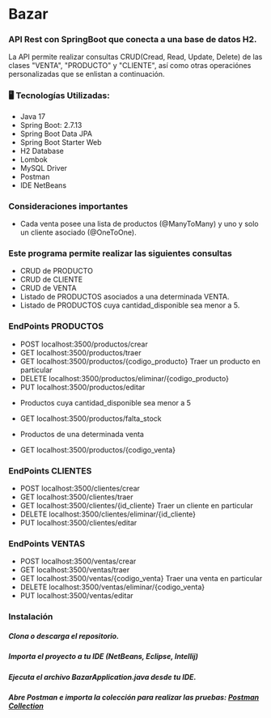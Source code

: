 # Bazar
### API Rest con SpringBoot que conecta a una base de datos H2. 
La API permite realizar consultas CRUD(Cread, Read, Update, Delete) de las clases "VENTA", 
"PRODUCTO" y "CLIENTE", así como otras operaciónes personalizadas que se enlistan a continuación.

 ### 🖥️ Tecnologías Utilizadas:
* Java 17
* Spring Boot: 2.7.13
* Spring Boot Data JPA
* Spring Boot Starter Web
* H2 Database
* Lombok
* MySQL Driver
* Postman
* IDE NetBeans

 ### Consideraciones importantes 
 * Cada venta posee una lista de productos (@ManyToMany) y uno y solo un cliente asociado (@OneToOne).
 
 ### Este programa permite realizar las siguientes consultas 
 * CRUD de PRODUCTO
 * CRUD de CLIENTE
 * CRUD de VENTA
 * Listado de PRODUCTOS asociados a una determinada VENTA.
 * Listado de PRODUCTOS cuya cantidad_disponible sea menor a 5.

 ### EndPoints PRODUCTOS
 * POST     localhost:3500/productos/crear
 * GET      localhost:3500/productos/traer
 * GET      localhost:3500/productos/{codigo_producto}  Traer un producto en particular
 * DELETE   localhost:3500/productos/eliminar/{codigo_producto}
 * PUT      localhost:3500/productos/editar
 - Productos cuya cantidad_disponible sea menor a 5
 * GET      localhost:3500/productos/falta_stock
 - Productos de una determinada venta
 * GET      localhost:3500/productos/{codigo_venta}


 ### EndPoints CLIENTES
 * POST     localhost:3500/clientes/crear
 * GET      localhost:3500/clientes/traer
 * GET      localhost:3500/clientes/{id_cliente}  Traer un cliente en particular
 * DELETE   localhost:3500/clientes/eliminar/{id_cliente}
 * PUT      localhost:3500/clientes/editar

 ### EndPoints VENTAS
 * POST     localhost:3500/ventas/crear
 * GET      localhost:3500/ventas/traer
 * GET      localhost:3500/ventas/{codigo_venta}    Traer una venta en particular
 * DELETE   localhost:3500/ventas/eliminar/{codigo_venta}
 * PUT      localhost:3500/ventas/editar



 ### Instalación

##### Clona o descarga el repositorio.
##### Importa el proyecto a tu IDE (NetBeans, Eclipse, Intellij)
##### Ejecuta el archivo BazarApplication.java desde tu IDE.
##### Abre Postman e importa la colección para realizar las pruebas: [Postman Collection](https://github.com/luzhersor/Bazar_CRUD/blob/main/bazar.postman_collection.json)
